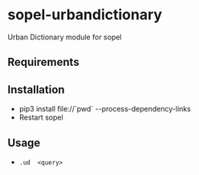 # sopel-urbandictionary
Urban Dictionary module for sopel


## Requirements

## Installation
* pip3 install file://\`pwd\`  --process-dependency-links
* Restart sopel


## Usage
* `.ud  <query>`
